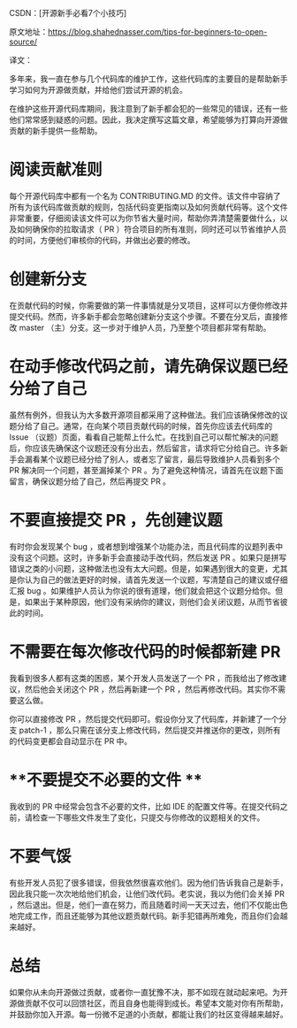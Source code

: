 CSDN：[开源新手必看7个小技巧]

原文地址：https://blog.shahednasser.com/tips-for-beginners-to-open-source/

译文：

多年来，我一直在参与几个代码库的维护工作，这些代码库的主要目的是帮助新手学习如何为开源做贡献，并给他们尝试开源的机会。

在维护这些开源代码库期间，我注意到了新手都会犯的一些常见的错误，还有一些他们常常感到疑惑的问题。因此，我决定撰写这篇文章，希望能够为打算向开源做贡献的新手提供一些帮助。



# **阅读贡献准则** 

 

每个开源代码库中都有一个名为 CONTRIBUTING.MD  的文件。该文件中容纳了所有为该代码库做贡献的规则，包括代码变更指南以及如何贡献代码等。这个文件非常重要，仔细阅读该文件可以为你节省大量时间，帮助你弄清楚需要做什么，以及如何确保你的拉取请求（ PR ）符合项目的所有准则，同时还可以节省维护人员的时间，方便他们审核你的代码，并做出必要的修改。



# **创建新分支** 

 

在贡献代码的时候，你需要做的第一件事情就是分叉项目，这样可以方便你修改并提交代码。然而，许多新手都会忽略创建新分支这个步骤。不要在分叉后，直接修改 master （主）分支。这一步对于维护人员，乃至整个项目都非常有帮助。



# **在动手修改代码之前，请先确保议题已经分给了自己** 

 

虽然有例外，但我认为大多数开源项目都采用了这种做法。我们应该确保修改的议题分给了自己。通常，在向某个项目贡献代码的时候，首先你应该去代码库的 Issue  （议题）页面，看看自己能帮上什么忙。在找到自己可以帮忙解决的问题后，你应该先确保这个议题还没有分出去，然后留言，请求将它分给自己。许多新手会漏看某个议题已经分给了别人，或者忘了留言，最后导致维护人员看到多个 PR 解决同一个问题，甚至漏掉某个 PR 。为了避免这种情况，请首先在议题下面留言，确保议题分给了自己，然后再提交 PR 。



# **不要直接提交 PR ，先创建议题** 

 

有时你会发现某个 bug ，或者想到增强某个功能办法，而且代码库的议题列表中没有这个问题。这时，许多新手会直接动手改代码，然后发送 PR  。如果只是拼写错误之类的小问题，这种做法也没有太大问题。但是，如果遇到很大的变更，尤其是你认为自己的做法更好的时候，请首先发送一个议题，写清楚自己的建议或仔细汇报 bug  。如果维护人员认为你说的很有道理，他们就会把这个议题分给你。但是，如果出于某种原因，他们没有采纳你的建议，则他们会关闭议题，从而节省彼此的时间。



# **不需要在每次修改代码的时候都新建 PR** 

 

我看到很多人都有这类的困惑，某个开发人员发送了一个 PR ，而我给出了修改建议，然后他会关闭这个 PR ，然后再新建一个 PR ，然后再修改代码。其实你不需要这么做。

你可以直接修改 PR ，然后提交代码即可。假设你分叉了代码库，并新建了一个分支 patch-1 ，那么只需在该分支上修改代码，然后提交并推送你的更改，则所有的代码变更都会自动显示在 PR 中。



# **不要提交不必要的文件 **

 

我收到的 PR 中经常会包含不必要的文件，比如 IDE 的配置文件等。在提交代码之前，请检查一下哪些文件发生了变化，只提交与你修改的议题相关的文件。



# **不要气馁** 

 

有些开发人员犯了很多错误，但我依然很喜欢他们。因为他们告诉我自己是新手，因此我只能一次次地给他们机会，让他们改代码。老实说，我以为他们会关掉 PR  ，然后退出。但是，他们一直在努力，而且随着时间一天天过去，他们不仅能出色地完成工作，而且还能够为其他议题贡献代码。新手犯错再所难免，而且你们会越来越好。



# **总结** 

如果你从未向开源做过贡献，或者你一直犹豫不决，那不如现在就动起来吧。为开源做贡献不仅可以回馈社区，而且自身也能得到成长。希望本文能对你有所帮助，并鼓励你加入开源。每一份微不足道的小贡献，都能让我们的社区变得越来越好。